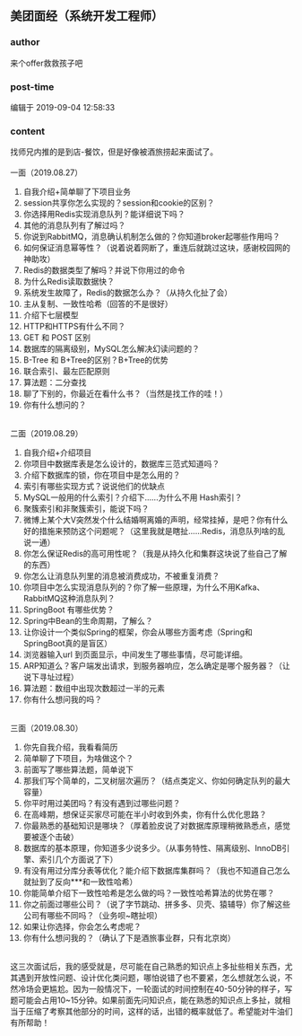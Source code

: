 ## 美团面经（系统开发工程师）
### author 
来个offer救救孩子吧
### post-time 

编辑于  2019-09-04 12:58:33
### content 
<div class="post-topic-des nc-post-content">
 <div>
  找师兄内推的是到店-餐饮，但是好像被酒旅捞起来面试了。
 </div>
 <div>
  <br/>
 </div>
 <div>
  <div>
   一面（2019.08.27）
  </div>
  <ol>
   <li>
    自我介绍+简单聊了下项目业务
   </li>
   <li>
    session共享你怎么实现的？session和cookie的区别？
   </li>
   <li>
    你选择用Redis实现消息队列？能详细说下吗？
   </li>
   <li>
    其他的消息队列有了解过吗？
   </li>
   <li>
    你说到RabbitMQ，消息确认机制怎么做的？你知道broker起哪些作用吗？
   </li>
   <li>
    如何保证消息幂等性？（说着说着网断了，重连后就跳过这块，感谢校园网的神助攻）
   </li>
   <li>
    Redis的数据类型了解吗？并说下你用过的命令
   </li>
   <li>
    为什么Redis读取数据快？
   </li>
   <li>
    系统发生故障了，Redis的数据怎么办？（从持久化扯了会）
   </li>
   <li>
    主从复制、一致性哈希（回答的不是很好）
   </li>
   <li>
    介绍下七层模型
   </li>
   <li>
    HTTP和HTTPS有什么不同？
   </li>
   <li>
    GET 和 POST 区别
   </li>
   <li>
    数据库的隔离级别，MySQL怎么解决幻读问题的？
   </li>
   <li>
    B-Tree 和 B+Tree的区别？B+Tree的优势
   </li>
   <li>
    联合索引、最左匹配原则
   </li>
   <li>
    算法题：二分查找
   </li>
   <li>
    聊了下别的，你最近在看什么书？（当然是找工作的哇！）
   </li>
   <li>
    你有什么想问的？
   </li>
  </ol>
  <div>
   <br/>
  </div>
  <div>
   二面（2019.08.29）
  </div>
  <ol>
   <li>
    自我介绍+介绍项目
   </li>
   <li>
    你项目中数据库表是怎么设计的，数据库三范式知道吗？
   </li>
   <li>
    介绍下数据库的锁，你在项目中是怎么用的？
   </li>
   <li>
    索引有哪些实现方式？说说他们的优缺点
   </li>
   <li>
    MySQL一般用的什么索引？介绍下......为什么不用 Hash索引？
   </li>
   <li>
    聚簇索引和非聚簇索引，能说下吗？
   </li>
   <li>
    微博上某个大V突然发个什么结婚啊离婚的声明，经常挂掉，是吧？你有什么好的措施来预防这个问题呢？（这里我就是瞎扯......Redis，消息队列啥的乱说一通）
   </li>
   <li>
    你怎么保证Redis的高可用性呢？（我是从持久化和集群这块说了些自己了解的东西）
   </li>
   <li>
    你怎么让消息队列里的消息被消费成功，不被重复消费？
   </li>
   <li>
    你项目中怎么实现消息队列的？你了解一些原理，为什么不用Kafka、RabbitMQ这种消息队列？
   </li>
   <li>
    SpringBoot 有哪些优势？
   </li>
   <li>
    Spring中Bean的生命周期，了解么？
   </li>
   <li>
    让你设计一个类似Spring的框架，你会从哪些方面考虑（Spring和SpringBoot真的是盲区）
   </li>
   <li>
    浏览器输入url 到页面显示，中间发生了哪些事情，尽可能详细。
   </li>
   <li>
    ARP知道么？客户端发出请求，到服务器响应，怎么确定是哪个服务器？（让说下寻址过程）
   </li>
   <li>
    算法题：数组中出现次数超过一半的元素
   </li>
   <li>
    你有什么想问我的吗？
   </li>
  </ol>
  <div>
   <br/>
  </div>
  <div>
   三面（2019.08.30）
  </div>
  <ol>
   <li>
    你先自我介绍，我看看简历
   </li>
   <li>
    简单聊了下项目，为啥做这个？
   </li>
   <li>
    前面写了哪些算法题，简单说下
   </li>
   <li>
    那我们写个简单的，二叉树层次遍历？（结点类定义、你如何确定队列的最大容量）
   </li>
   <li>
    你平时用过美团吗？有没有遇到过哪些问题？
   </li>
   <li>
    在高峰期，想保证买家尽可能在半小时收到外卖，你有什么优化思路？
   </li>
   <li>
    你最熟悉的基础知识是哪块？（厚着脸皮说了对数据库原理稍微熟悉点，感觉要被逐个击破）
   </li>
   <li>
    数据库的基本原理，你知道多少说多少。（从事务特性、隔离级别、InnoDB引擎、索引几个方面说了下）
   </li>
   <li>
    有没有用过分库分表等优化？能介绍下数据库集群吗？（我也不知道自己怎么就扯到了反向***和一致性哈希）
   </li>
   <li>
    你能简单介绍下一致性哈希是怎么做的吗？一致性哈希算法的优势在哪？
   </li>
   <li>
    你之前面过哪些公司？（说了字节跳动、拼多多、贝壳、猿辅导）你了解这些公司有哪些不同吗？（业务呗~瞎扯呗）
   </li>
   <li>
    如果让你选择，你会怎么考虑呢？
   </li>
   <li>
    你有什么想问我的？（确认了下是酒旅事业群，只有北京岗）
   </li>
  </ol>
  <div>
   <br/>
  </div>
  <div>
   这三次面试后，我的感受就是，尽可能在自己熟悉的知识点上多扯些相关东西，尤其遇到开放性问题、设计优化类问题，哪怕说错了也不要紧，怎么想就怎么说，不然冷场会更尴尬。因为一般情况下，一轮面试的时间控制在40-50分钟的样子，写题可能会占用10~15分钟。如果前面先问知识点，能在熟悉的知识点上多扯，就相当于压缩了考察其他部分的时间，这样的话，出错的概率就低了。希望能对牛油们有所帮助！
  </div>
  <br/>
 </div>
</div>
